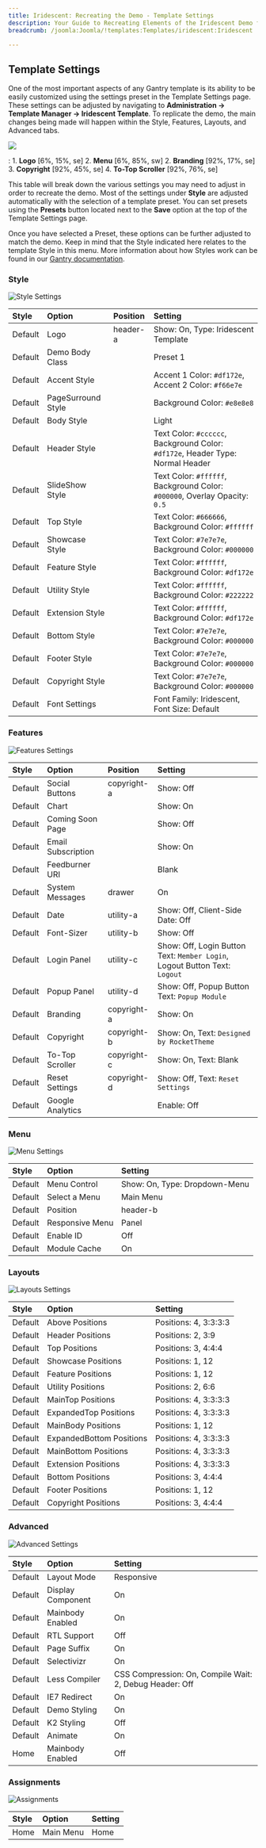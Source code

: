 ```yaml
---
title: Iridescent: Recreating the Demo - Template Settings
description: Your Guide to Recreating Elements of the Iridescent Demo for Joomla
breadcrumb: /joomla:Joomla/!templates:Templates/iridescent:Iridescent

---
```


Template Settings
-----
One of the most important aspects of any Gantry template is its ability to be easily customized using the settings preset in the Template Settings page. These settings can be adjusted by navigating to **Administration -> Template Manager -> Iridescent Template**. To replicate the demo, the main changes being made will happen within the Style, Features, Layouts, and Advanced tabs.

![](assets/iridescent2.jpeg)

:   1. **Logo** [6%, 15%, se]
    2. **Menu** [6%, 85%, sw]
    2. **Branding**  [92%, 17%, se]
    3. **Copyright**  [92%, 45%, se]
    4. **To-Top Scroller** [92%, 76%, se]

This table will break down the various settings you may need to adjust in order to recreate the demo. Most of the settings under **Style** are adjusted automatically with the selection of a template preset. You can set presets using the **Presets** button located next to the **Save** option at the top of the Template Settings page.

Once you have selected a Preset, these options can be further adjusted to match the demo. Keep in mind that the Style indicated here relates to the template Style in this menu. More information about how Styles work can be found in our [Gantry documentation](http://docs.gantry.org/gantry4/configure).

### Style

![Style Settings](assets/setstyle.jpeg)

|  Style  |       Option       | Position |                                    Setting                                     |
| :------ | :----------------- | :------- | :----------------------------------------------------------------------------- |
| Default | Logo               | header-a | Show: On, Type: Iridescent Template                                            |
| Default | Demo Body Class    |          | Preset 1                                                                       |
| Default | Accent Style       |          | Accent 1 Color: `#df172e`, Accent 2 Color: `#f66e7e`                           |
| Default | PageSurround Style |          | Background Color: `#e8e8e8`                                                    |
| Default | Body Style         |          | Light                                                                          |
| Default | Header Style       |          | Text Color: `#cccccc`, Background Color: `#df172e`, Header Type: Normal Header |
| Default | SlideShow Style    |          | Text Color: `#ffffff`, Background Color: `#000000`, Overlay Opacity: `0.5`     |
| Default | Top Style          |          | Text Color: `#666666`, Background Color: `#ffffff`                             |
| Default | Showcase Style     |          | Text Color: `#7e7e7e`, Background Color: `#000000`                             |
| Default | Feature Style      |          | Text Color: `#ffffff`, Background Color: `#df172e`                             |
| Default | Utility Style      |          | Text Color: `#ffffff`, Background Color: `#222222`                             |
| Default | Extension Style    |          | Text Color: `#ffffff`, Background Color: `#df172e`                             |
| Default | Bottom Style       |          | Text Color: `#7e7e7e`, Background Color: `#000000`                             |
| Default | Footer Style       |          | Text Color: `#7e7e7e`, Background Color: `#000000`                             |
| Default | Copyright Style    |          | Text Color: `#7e7e7e`, Background Color: `#000000`                             |
| Default | Font Settings      |          | Font Family: Iridescent, Font Size: Default                                    |

### Features

![Features Settings](assets/setfeatures.jpeg)

|  Style  |       Option       |   Position  |                                  Setting                                   |
| :------ | :----------------- | :---------- | :------------------------------------------------------------------------- |
| Default | Social Buttons     | copyright-a | Show: Off                                                                  |
| Default | Chart              |             | Show: On                                                                   |
| Default | Coming Soon Page   |             | Show: Off                                                                  |
| Default | Email Subscription |             | Show: On                                                                   |
| Default | Feedburner URI     |             | Blank                                                                      |
| Default | System Messages    | drawer      | On                                                                         |
| Default | Date               | utility-a   | Show: Off, Client-Side Date: Off                                           |
| Default | Font-Sizer         | utility-b   | Show: Off                                                                  |
| Default | Login Panel        | utility-c   | Show: Off, Login Button Text: `Member Login`, Logout Button Text: `Logout` |
| Default | Popup Panel        | utility-d   | Show: Off, Popup Button Text: `Popup Module`                               |
| Default | Branding           | copyright-a | Show: On                                                                   |
| Default | Copyright          | copyright-b | Show: On, Text: `Designed by RocketTheme`                               |
| Default | To-Top Scroller    | copyright-c | Show: On, Text: Blank                                                      |
| Default | Reset Settings     | copyright-d | Show: Off, Text: `Reset Settings`                                          |
| Default | Google Analytics   |             | Enable: Off                                                                |

### Menu

![Menu Settings](assets/setmenu.jpeg)

| Style       | Option          | Setting                       |
| :---------- | :----------     | :----------                   |
| Default     | Menu Control    | Show: On, Type: Dropdown-Menu |
| Default     | Select a Menu   | Main Menu                     |
| Default     | Position        | header-b                      |
| Default     | Responsive Menu | Panel                         |
| Default     | Enable ID       | Off                           |
| Default     | Module Cache    | On                            |

### Layouts

![Layouts Settings](assets/setlayouts.jpeg)

|  Style  |          Option          |        Setting        |
| :------ | :----------------------- | :-------------------- |
| Default | Above Positions          | Positions: 4, 3:3:3:3 |
| Default | Header Positions         | Positions: 2, 3:9     |
| Default | Top Positions            | Positions: 3, 4:4:4   |
| Default | Showcase Positions       | Positions: 1, 12      |
| Default | Feature Positions        | Positions: 1, 12      |
| Default | Utility Positions        | Positions: 2, 6:6     |
| Default | MainTop Positions        | Positions: 4, 3:3:3:3 |
| Default | ExpandedTop Positions    | Positions: 4, 3:3:3:3 |
| Default | MainBody Positions       | Positions: 1, 12      |
| Default | ExpandedBottom Positions | Positions: 4, 3:3:3:3 |
| Default | MainBottom Positions     | Positions: 4, 3:3:3:3 |
| Default | Extension Positions      | Positions: 4, 3:3:3:3 |
| Default | Bottom Positions         | Positions: 3, 4:4:4   |
| Default | Footer Positions         | Positions: 1, 12      |
| Default | Copyright Positions      | Positions: 3, 4:4:4   |

### Advanced

![Advanced Settings](assets/setadvanced.jpeg)

|  Style  |       Option      |                         Setting                         |
| :------ | :---------------- | :------------------------------------------------------ |
| Default | Layout Mode       | Responsive                                              |
| Default | Display Component | On                                                      |
| Default | Mainbody Enabled  | On                                                      |
| Default | RTL Support       | Off                                                     |
| Default | Page Suffix       | On                                                      |
| Default | Selectivizr       | On                                                      |
| Default | Less Compiler     | CSS Compression: On, Compile Wait: 2, Debug Header: Off |
| Default | IE7 Redirect      | On                                                      |
| Default | Demo Styling      | On                                                      |
| Default | K2 Styling        | Off                                                     |
| Default | Animate           | On                                                      |
| Home    | Mainbody Enabled  | Off                                                     |

### Assignments

![Assignments](assets/setassignments.jpeg)

| Style       | Option      | Setting     |
| :---------- | :---------- | :---------- |
| Home        | Main Menu   | Home        |

[demo25]: assets/iridescent.jpeg
[menu]: ../../start/menu.md
[Iridescent2]: assets/iridescent2.jpeg
[assignments]: assets/assignments_settings.jpeg
[style]: assets/setstyle.jpeg
[advanced]: assets/setadvanced.jpeg
[layouts]: assets/setlayouts.jpeg
[menu2]: assets/setmenu.jpeg
[features]: assets/setfeatures.jpeg
[setsocial]: assets/setsocial.jpg
[gantrydocs]: http://docs.gantry.org/gantry4/configure
